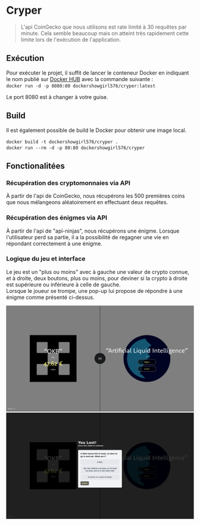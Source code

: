 # Cryper

> L'api CoinGecko que nous utilisons est rate limité à 30 requêtes par minute. Cela semble beaucoup mais on atteint très rapidement cette limite lors de l'exécution de l'application.

## Exécution

Pour exécuter le projet, il suffit de lancer le conteneur Docker en indiquant le nom publié sur [Docker HUB](hub.docker.com) avec la commande suivante :  
`docker run -d -p 8080:80 dockershowgirl576/cryper:latest`

Le port 8080 est à changer à votre guise.

## Build

Il est également possible de build le Docker pour obtenir une image local.

```
docker build -t dockershowgirl576/cryper .
docker run --rm -d -p 80:80 dockershowgirl576/cryper
```

## Fonctionalitées

### Récupération des cryptomonnaies via API

À partir de l'api de CoinGecko, nous récupérons les 500 premières coins que nous mélangeons aléatoirement en effectuant deux requêtes.

### Récupération des énigmes via API

À partir de l'api de "api-ninjas", nous récupérons une énigme. Lorsque l'utilisateur perd sa partie, il a la possibilité de regagner une vie en répondant correctement à une énigme.

### Logique du jeu et interface

Le jeu est un "plus ou moins" avec à gauche une valeur de crypto connue, et à droite, deux boutons, plus ou moins, pour deviner si la crypto à droite est supérieure ou inférieure à celle de gauche.  
Lorsque le joueur se trompe, une pop-up lui propose de répondre à une énigme comme présenté ci-dessus.

![Image du jeu](/docs/game_screenshot_1.png 'Image du jeu')  
![Image du jeu 2](/docs/game_screenshot_2.png 'Image du jeu 2')
